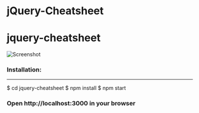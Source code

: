# jQuery-Cheatsheet
jquery-cheatsheet
=================

![Screenshot](https://github.com/jok405/jQuery-Cheatsheet/screen-shot.png)


### Installation:
-------------

$ cd jquery-cheatsheet
$ npm install
$ npm start

### Open http://localhost:3000 in your browser
```
